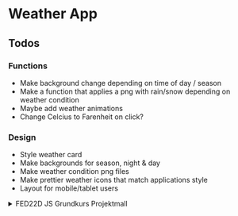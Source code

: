 # Weather App

## Todos

### Functions

- Make background change depending on time of day / season
- Make a function that applies a png with rain/snow depending on weather condition
- Maybe add weather animations
- Change Celcius to Farenheit on click?

### Design

- Style weather card
- Make backgrounds for season, night & day
- Make weather condition png files
- Make prettier weather icons that match applications style
- Layout for mobile/tablet users

<details>
<summary>FED22D JS Grundkurs Projektmall</summary>

## FED22D JS Grundkurs Projektmall

Mall för projektuppgiften i JavaScript Grundkurs för FED22D.

Mallen innehåller:

- Vite (för att komprimera och publicera optimerad kod)
- ESLint, Prettier och Stylelint för kodformatering
- TypeScript för typstöd
- Inställningar för Visual Studio Code

### Installation

Installera "dependencies" till projektet med följande kommando i terminalen:

- Med npm: `npm install`
- Med pnpm: `pnpm install`
- Med Yarn: `yarn install`

För att köra projektet, använd scriptet "dev" i `package.json`:

- Med npm: `npm run dev`
- Med pnpm: `pnpm run dev`
- Med Yarn: `yarn run dev`

### Såhär använder du mallen

- Du arbetar primärt i mappen `src`. Där finns JavaScript och stilmallar.
- På rotnivån i projektet hittar du `index.html`, som du kan använda såsom du använt `index.html` hittills i de olika projekten.
- I mappen `public` lägger du alla filer som t.ex. bilder, favicons, fonter, osv. som är s.k. "static assets". T.ex. sådant du behöver länka in från SCSS.

#### Filer du inte behöver röra

- `src/vite-env.d.ts` - Används för att bidra med "code hinting" i editorn
- `.gitignore` - Vilka filer som inte ska vara med i versionshanteringen
- `tsconfig.json` - Används för att definiera hur TypeScript ska skrivas och tolkas
- `.npmrc` - Används för att installera ev. dependencies
- `stylelint.config.cjs` - Regler för hur SCSS ska skrivas.
- `.pretterrc.json` - Används för att tvinga JavaScript att skrivas på ett visst sätt. Ändra om du vill göra en egen konfiguration
- `.eslintrc.cjs` - Används för att tvinga JavaScript att skrivas på ett visst sätt. Ändra om du vill göra din egen konfiguration.
- Mappen `.github` innehåller en s.k. action/workflow för att publicera de ändringar som pushas till main, när repot är publikt

### Publicera ditt projekt

Detta projekt innehåller en automatisk workflow/action, som fungerar såhär:

1. Varje gång du pushar till branchen `main`, så triggas ett script som heter `Deploy changes`.
2. Detta script kör i princip kommandot `pnpm run build`. Den skapar en mapp som heter `dist`, som innehåller ditt optimerade/färdiga/publicerade projekt. Filerna i den mappen kopieras över till en ny branch, som heter `gh-pages`.

För att aktivera din sajt live behöver du:

1. Gå in i filen `vite.config.js` och ändra `base` så att den heter samma som ditt repo heter.
2. Gå in i inställningarna för ditt repo (Settings), gå till fliken "General" och längst ner på sidan i "Danger Zone" ändrar du repots "visibility" till public.
3. I samma "Settings"-flik på ditt repo, klicka på "Pages" i menyn till vänster.
4. I "Branch"-dropdownen väljer du `gh-pages`.

</details>

